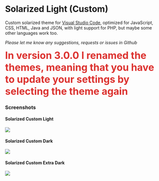 # Solarized Light (Custom)
Custom solarized theme for [Visual Studio Code](https://code.visualstudio.com),
optimized for JavaScript, CSS, HTML, Java and JSON, with light support for PHP, but maybe
some other languages work too.

*Please let me know any suggestions, requests or issues in Github*

<div style="color: #dc322f; font-weight:bold; font-size: 2rem"> In version 3.0.0 I renamed the themes, meaning that you have to update your settings by selecting the theme again </div>

### Screenshots

#### Solarized Custom Light
![](https://raw.githubusercontent.com/bbrakenhoff/solarized-light-custom/master/screenshots/solarized-custom-light.png)

#### Solarized Custom Dark 
![](https://raw.githubusercontent.com/bbrakenhoff/solarized-light-custom/master/screenshots/solarized-custom-dark.png)

#### Solarized Custom Extra Dark
![](https://raw.githubusercontent.com/bbrakenhoff/solarized-light-custom/master/screenshots/solarized-custom-extra-dark.png)

